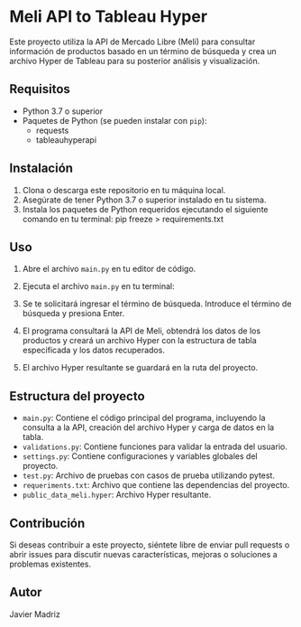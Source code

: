 # Meli API to Tableau Hyper

Este proyecto utiliza la API de Mercado Libre (Meli) para consultar información de productos basado en un término de búsqueda y crea un archivo Hyper de Tableau para su posterior análisis y visualización.

## Requisitos

- Python 3.7 o superior
- Paquetes de Python (se pueden instalar con `pip`):
  - requests
  - tableauhyperapi

## Instalación

1. Clona o descarga este repositorio en tu máquina local.
2. Asegúrate de tener Python 3.7 o superior instalado en tu sistema.
3. Instala los paquetes de Python requeridos ejecutando el siguiente comando en tu terminal: pip freeze > requirements.txt


## Uso

1. Abre el archivo `main.py` en tu editor de código.
2. Ejecuta el archivo `main.py` en tu terminal:


3. Se te solicitará ingresar el término de búsqueda. Introduce el término de búsqueda y presiona Enter.
4. El programa consultará la API de Meli, obtendrá los datos de los productos y creará un archivo Hyper con la estructura de tabla especificada y los datos recuperados.
5. El archivo Hyper resultante se guardará en la ruta del proyecto.

## Estructura del proyecto

- `main.py`: Contiene el código principal del programa, incluyendo la consulta a la API, creación del archivo Hyper y carga de datos en la tabla.
- `validations.py`: Contiene funciones para validar la entrada del usuario.
- `settings.py`: Contiene configuraciones y variables globales del proyecto.
- `test.py`: Archivo de pruebas con casos de prueba utilizando pytest.
- `requeriments.txt`: Archivo que contiene las dependencias del proyecto.
- `public_data_meli.hyper`: Archivo Hyper resultante.

## Contribución

Si deseas contribuir a este proyecto, siéntete libre de enviar pull requests o abrir issues para discutir nuevas características, mejoras o soluciones a problemas existentes.

## Autor

Javier Madriz

